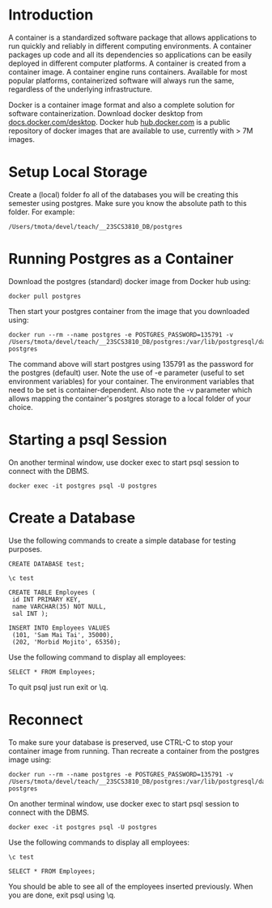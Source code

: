 
# Introduction

A container is a standardized software package that allows applications to run quickly and reliably in different computing environments​. A container packages up code and all its dependencies so applications can be easily deployed in different computer platforms. A container is created from a container image. A container engine runs containers​. Available for most popular platforms, containerized software will always run the same, regardless of the underlying infrastructure. 

Docker is a container image format and also a complete solution for software containerization. Download docker desktop from [docs.docker.com/desktop](https://docs.docker.com/desktop). Docker hub [hub.docker.com](https://hub.docker.com) is a public repository of docker images that are available to use, currently with > 7M images. 

# Setup Local Storage

Create a (local) folder fo all of the databases you will be creating this semester using postgres. Make sure you know the absolute path to this folder. For example: 

```
/Users/tmota/devel/teach/__23SCS3810_DB/postgres
```

# Running Postgres as a Container

Download the postgres (standard) docker image from Docker hub using: 

```
docker pull postgres
```

Then start your postgres container from the image that you downloaded using: 

```
docker run --rm --name postgres -e POSTGRES_PASSWORD=135791 -v /Users/tmota/devel/teach/__23SCS3810_DB/postgres:/var/lib/postgresql/data postgres
```

The command above will start postgres using 135791 as the password for the postgres (default) user.  Note the use of -e parameter (useful to set environment variables) for your container. The environment variables that need to be set is container-dependent. Also note the -v parameter which allows mapping the container's postgres storage to a local folder of your choice. 

# Starting a psql Session

On another terminal window, use docker exec to start psql session to connect with the DBMS. 

```
docker exec -it postgres psql -U postgres
```

# Create a Database 

Use the following commands to create a simple database for testing purposes. 

```
CREATE DATABASE test;

\c test

CREATE TABLE Employees (
 id INT PRIMARY KEY,
 name VARCHAR(35) NOT NULL,
 sal INT ); 

INSERT INTO Employees VALUES
 (101, 'Sam Mai Tai', 35000),
 (202, 'Morbid Mojito', 65350); 
```

Use the following command to display all employees: 

```
SELECT * FROM Employees;
```

To quit psql just run exit or \q. 

# Reconnect

To make sure your database is preserved, use CTRL-C to stop your container image from running. Than recreate a container from the postgres image using:  

```
docker run --rm --name postgres -e POSTGRES_PASSWORD=135791 -v /Users/tmota/devel/teach/__23SCS3810_DB/postgres:/var/lib/postgresql/data postgres
```

On another terminal window, use docker exec to start psql session to connect with the DBMS. 

```
docker exec -it postgres psql -U postgres
```

Use the following commands to display all employees: 

```
\c test 

SELECT * FROM Employees;
```

You should be able to see all of the employees inserted previously. When you are done, exit psql using \q. 
